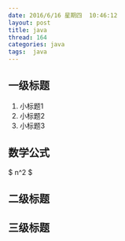 ```yaml
---
date: 2016/6/16 星期四  10:46:12
layout: post
title: java
thread: 164
categories: java
tags:  java
---
```



一级标题
------

1. 小标题1
2. 小标题2
3. 小标题3

数学公式
------

$ n^2 $

二级标题
------

三级标题
------
